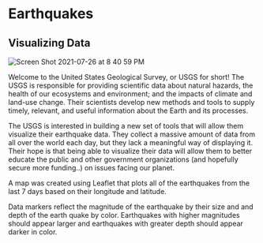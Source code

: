 # Earthquakes
## Visualizing Data 


![Screen Shot 2021-07-26 at 8 40 59 PM](https://user-images.githubusercontent.com/77282780/127077431-53b25942-d8a8-48e1-a920-3854cbd8667a.png)

Welcome to the United States Geological Survey, or USGS for short! The USGS is responsible for providing scientific data about natural hazards, the health of our ecosystems and environment; and the impacts of climate and land-use change. Their scientists develop new methods and tools to supply timely, relevant, and useful information about the Earth and its processes. 

The USGS is interested in building a new set of tools that will allow them visualize their earthquake data. They collect a massive amount of data from all over the world each day, but they lack a meaningful way of displaying it. Their hope is that being able to visualize their data will allow them to better educate the public and other government organizations (and hopefully secure more funding..) on issues facing our planet.


A map was created using Leaflet that plots all of the earthquakes from the last 7 days based on their longitude and latitude.

Data markers reflect the magnitude of the earthquake by their size and and depth of the earth quake by color. Earthquakes with higher magnitudes should appear larger and earthquakes with greater depth should appear darker in color.

